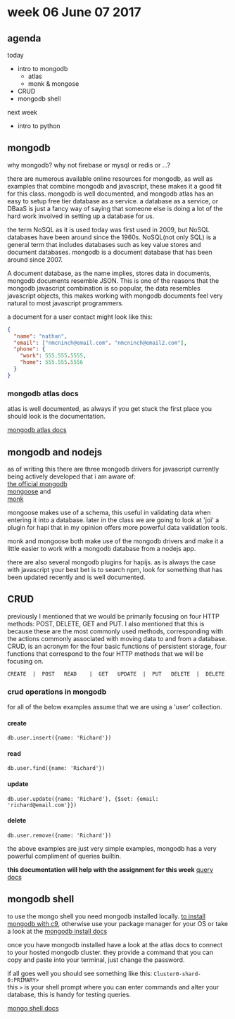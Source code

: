 # week 06 June 07 2017

## agenda

today

- intro to mongodb
  - atlas
  - monk & mongose
- CRUD
- mongodb shell

next week

- intro to python

## mongodb

why mongodb? why not firebase or mysql or redis or ...?

there are numerous available online resources for mongodb, as well as examples that
combine mongodb and javascript,  these makes it a good fit for this class. mongodb
is well documented, and mongodb atlas has an easy to setup free tier database as
a service. a database as a service, or DBaaS is just a fancy way of saying that
someone else is doing a lot of the hard work involved in setting up a database
for us.

the term NoSQL as it is used today was first used in 2009, but NoSQL databases
have been around since the 1960s. NoSQL(not only SQL) is a general term that
includes databases such as key value stores and document databases. mongodb is a
document database that has been around since 2007.

A document database, as the name implies, stores data in documents, mongodb documents resemble JSON.
This is one of the reasons that the mongodb javascript combination is so
popular, the data resembles javascript objects, this makes working with mongodb
documents feel very natural to most javascript programmers.

a document for a user contact might look like this:

```JSON
{
  "name": "nathan",
  "email": ["nmcninch@email.com". "nmcninch@email2.com"],
  "phone": {
    "work": 555.555.5555,
    "home": 555.555.5556
  }
}
```

### mongodb atlas docs

atlas is well documented, as always if you get stuck the first place you should
look is the documentation.

[mongodb atlas docs](https://docs.atlas.mongodb.com/)

## mongodb and nodejs

as of writing this there are three mongodb drivers for javascript currently
being actively developed that i am aware of:  
[the official mongodb](http://mongodb.github.io/node-mongodb-native/2.2/)  
[mongoose](http://mongoosejs.com/) and  
[monk](https://github.com/Automattic/monk)

mongoose makes use of a schema, this useful in validating data when entering it
into a database. later in the class we are going to look at 'joi' a plugin for
hapi that in my opinion offers more powerful data validation tools.

monk and mongoose both make use of the mongodb drivers and make it a
little easier to work with a mongodb database from a nodejs app.

there are also several mongodb plugins for hapijs. as is always the case with
javascript your best bet is to search npm, look for something that has been
updated recently and is well documented.

## CRUD

previously I mentioned that we would be primarily focusing on four HTTP methods:
POST, DELETE, GET and PUT. I also mentioned that this is because these are the
most commonly used methods, corresponding with the actions commonly associated
with moving data to and from a database. CRUD, is an acronym for the four basic
functions of persistent storage, four functions that correspond to the four HTTP
methods that we will be focusing on.

`
CREATE  |  POST  
READ    |  GET  
UPDATE  |  PUT  
DELETE  |  DELETE  
`

### crud operations in mongodb

for all of the below examples assume that we are using a 'user' collection.

#### create

`db.user.insert({name: 'Richard'})`

#### read

`db.user.find({name: 'Richard'})`

#### update

`db.user.update({name: 'Richard'}, {$set: {email: 'richard@email.com'}})`

#### delete

`db.user.remove({name: 'Richard'})`

the above examples are just very simple examples, mongodb has a very powerful
compliment of queries builtin.

**this documentation will help with the assignment for this week**
[query docs](https://docs.mongodb.com/getting-started/shell/query/)

## mongodb shell

to use the mongo shell you need mongodb installed locally.
[to install mongodb with c9](https://community.c9.io/t/setting-up-mongodb/1717),
otherwise use your package manager for your OS or take a look at the [mongodb install docs](https://docs.mongodb.com/manual/installation/)

once you have mongodb installed have a look at the atlas docs to connect to your
hosted mongodb cluster. they provide a command that you can copy and paste into
your terminal, just change the password.

if all goes well you should see something like this: `Cluster0-shard-0:PRIMARY>`  
this `>` is your shell prompt where you can enter commands and alter your
database, this is handy for testing queries.

[mongo shell docs](https://docs.mongodb.com/manual/mongo/)
